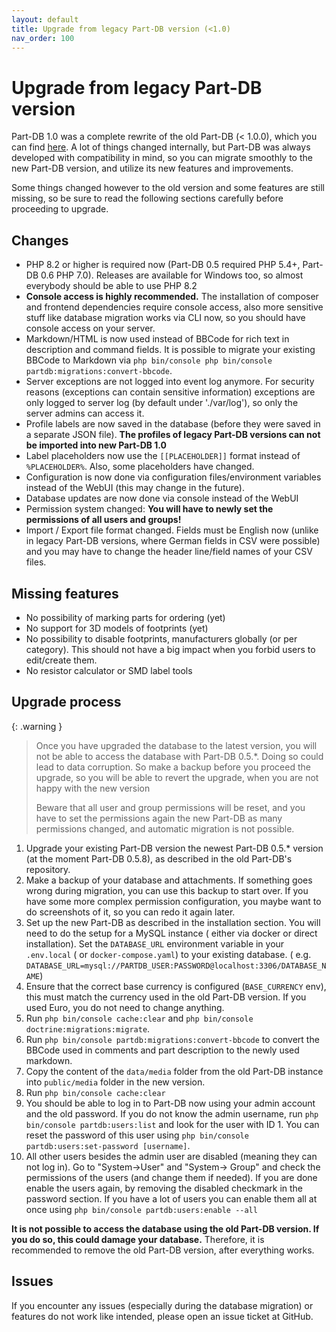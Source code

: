```yaml
---
layout: default
title: Upgrade from legacy Part-DB version (<1.0)
nav_order: 100
---
```


# Upgrade from legacy Part-DB version

Part-DB 1.0 was a complete rewrite of the old Part-DB (< 1.0.0), which you can
find [here](https://github.com/Part-DB/Part-DB). A lot of things changed internally, but Part-DB was always developed
with compatibility in mind, so you can migrate smoothly to the new Part-DB version, and utilize its new features and
improvements.

Some things changed however to the old version and some features are still missing, so be sure to read the following
sections carefully before proceeding to upgrade.

## Changes

* PHP 8.2 or higher is required now (Part-DB 0.5 required PHP 5.4+, Part-DB 0.6 PHP 7.0).
  Releases are available for Windows too, so almost everybody should be able to use PHP 8.2
* **Console access is highly recommended.** The installation of composer and frontend dependencies require console access,
  also more sensitive stuff like database migration works via CLI now, so you should have console access on your server.
* Markdown/HTML is now used instead of BBCode for rich text in description and command fields.
  It is possible to migrate your existing BBCode to Markdown
  via `php bin/console php bin/console partdb:migrations:convert-bbcode`.
* Server exceptions are not logged into event log anymore. For security reasons (exceptions can contain sensitive
  information) exceptions are only logged to server log (by default under './var/log'), so only the server admins can access it.
* Profile labels are now saved in the database (before they were saved in a separate JSON file). **The profiles of legacy
  Part-DB versions can not be imported into new Part-DB 1.0**
* Label placeholders now use the `[[PLACEHOLDER]]` format instead of `%PLACEHOLDER%`. Also, some placeholders have
  changed.
* Configuration is now done via configuration files/environment variables instead of the WebUI (this may change in
  the future).
* Database updates are now done via console instead of the WebUI
* Permission system changed: **You will have to newly set the permissions of all users and groups!**
* Import / Export file format changed. Fields must be English now (unlike in legacy Part-DB versions, where German
  fields in CSV were possible)
  and you may have to change the header line/field names of your CSV files.

## Missing features

* No possibility of marking parts for ordering (yet)
* No support for 3D models of footprints (yet)
* No possibility to disable footprints, manufacturers globally (or per category). This should not have a big impact
  when you forbid users to edit/create them.
* No resistor calculator or SMD label tools

## Upgrade process

{: .warning }
> Once you have upgraded the database to the latest version, you will not be able to access the database with Part-DB
> 0.5.*. Doing so could lead to data corruption. So make a backup before you proceed the upgrade, so you will be able to
> revert the upgrade, when you are not happy with the new version
>
> Beware that all user and group permissions will be reset, and you have to set the permissions again
> the new Part-DB as many permissions changed, and automatic migration is not possible.

1. Upgrade your existing Part-DB version the newest Part-DB 0.5.* version (at the moment Part-DB 0.5.8), as described
   in the old Part-DB's repository.
2. Make a backup of your database and attachments. If something goes wrong during migration, you can use this backup to
   start over. If you have some more complex permission configuration, you maybe want to do screenshots of it, so you
   can redo it again later.
3. Set up the new Part-DB as described in the installation section. You will need to do the setup for a MySQL instance (
   either via docker or direct installation). Set the `DATABASE_URL` environment variable in your `.env.local` (
   or `docker-compose.yaml`) to your existing database. (
   e.g. `DATABASE_URL=mysql://PARTDB_USER:PASSWORD@localhost:3306/DATABASE_NAME`)
4. Ensure that the correct base currency is configured (`BASE_CURRENCY` env), this must match the currency used in the
   old Part-DB version. If you used Euro, you do not need to change anything.
5. Run `php bin/console cache:clear` and `php bin/console doctrine:migrations:migrate`.
6. Run `php bin/console partdb:migrations:convert-bbcode` to convert the BBCode used in comments and part description to
   the newly used markdown.
7. Copy the content of the `data/media` folder from the old Part-DB instance into `public/media` folder in the new
   version.
8. Run `php bin/console cache:clear`
9. You should be able to log in to Part-DB now using your admin account and the old password. If you do not know the
   admin username, run `php bin/console partdb:users:list` and look for the user with ID 1. You can reset the password
   of this user using `php bin/console partdb:users:set-password [username]`.
10. All other users besides the admin user are disabled (meaning they can not log in). Go to "System->User" and "System->
    Group" and check the permissions of the users (and change them if needed). If you are done enable the users again, by
    removing the disabled checkmark in the password section. If you have a lot of users you can enable them all at once
    using `php bin/console partdb:users:enable --all`

**It is not possible to access the database using the old Part-DB version.
If you do so, this could damage your database.** Therefore, it is recommended to remove the old Part-DB version, after
everything works.

## Issues

If you encounter any issues (especially during the database migration) or features do not work like intended, please
open an issue ticket at GitHub.
